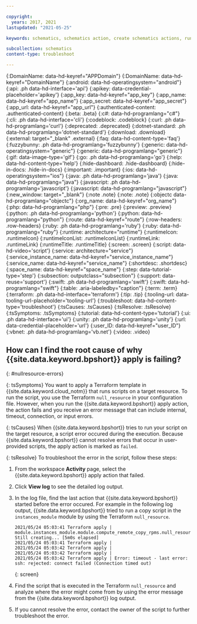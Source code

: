 ```yaml
---

copyright:
  years: 2017, 2021
lastupdated: "2021-05-25"

keywords: schematics, schematics action, create schematics actions, run ansible playbooks, delete schematics action, 

subcollection: schematics
content-type: troubleshoot

---
```


{:DomainName: data-hd-keyref="APPDomain"}
{:DomainName: data-hd-keyref="DomainName"}
{:android: data-hd-operatingsystem="android"}
{:api: .ph data-hd-interface='api'}
{:apikey: data-credential-placeholder='apikey'}
{:app_key: data-hd-keyref="app_key"}
{:app_name: data-hd-keyref="app_name"}
{:app_secret: data-hd-keyref="app_secret"}
{:app_url: data-hd-keyref="app_url"}
{:authenticated-content: .authenticated-content}
{:beta: .beta}
{:c#: data-hd-programlang="c#"}
{:cli: .ph data-hd-interface='cli'}
{:codeblock: .codeblock}
{:curl: .ph data-hd-programlang='curl'}
{:deprecated: .deprecated}
{:dotnet-standard: .ph data-hd-programlang='dotnet-standard'}
{:download: .download}
{:external: target="_blank" .external}
{:faq: data-hd-content-type='faq'}
{:fuzzybunny: .ph data-hd-programlang='fuzzybunny'}
{:generic: data-hd-operatingsystem="generic"}
{:generic: data-hd-programlang="generic"}
{:gif: data-image-type='gif'}
{:go: .ph data-hd-programlang='go'}
{:help: data-hd-content-type='help'}
{:hide-dashboard: .hide-dashboard}
{:hide-in-docs: .hide-in-docs}
{:important: .important}
{:ios: data-hd-operatingsystem="ios"}
{:java: .ph data-hd-programlang='java'}
{:java: data-hd-programlang="java"}
{:javascript: .ph data-hd-programlang='javascript'}
{:javascript: data-hd-programlang="javascript"}
{:new_window: target="_blank"}
{:note .note}
{:note: .note}
{:objectc data-hd-programlang="objectc"}
{:org_name: data-hd-keyref="org_name"}
{:php: data-hd-programlang="php"}
{:pre: .pre}
{:preview: .preview}
{:python: .ph data-hd-programlang='python'}
{:python: data-hd-programlang="python"}
{:route: data-hd-keyref="route"}
{:row-headers: .row-headers}
{:ruby: .ph data-hd-programlang='ruby'}
{:ruby: data-hd-programlang="ruby"}
{:runtime: architecture="runtime"}
{:runtimeIcon: .runtimeIcon}
{:runtimeIconList: .runtimeIconList}
{:runtimeLink: .runtimeLink}
{:runtimeTitle: .runtimeTitle}
{:screen: .screen}
{:script: data-hd-video='script'}
{:service: architecture="service"}
{:service_instance_name: data-hd-keyref="service_instance_name"}
{:service_name: data-hd-keyref="service_name"}
{:shortdesc: .shortdesc}
{:space_name: data-hd-keyref="space_name"}
{:step: data-tutorial-type='step'}
{:subsection: outputclass="subsection"}
{:support: data-reuse='support'}
{:swift: .ph data-hd-programlang='swift'}
{:swift: data-hd-programlang="swift"}
{:table: .aria-labeledby="caption"}
{:term: .term}
{:terraform: .ph data-hd-interface='terraform'}
{:tip: .tip}
{:tooling-url: data-tooling-url-placeholder='tooling-url'}
{:troubleshoot: data-hd-content-type='troubleshoot'}
{:tsCauses: .tsCauses}
{:tsResolve: .tsResolve}
{:tsSymptoms: .tsSymptoms}
{:tutorial: data-hd-content-type='tutorial'}
{:ui: .ph data-hd-interface='ui'}
{:unity: .ph data-hd-programlang='unity'}
{:url: data-credential-placeholder='url'}
{:user_ID: data-hd-keyref="user_ID"}
{:vbnet: .ph data-hd-programlang='vb.net'}
{:video: .video}



## How can I find the root cause of why {{site.data.keyword.bpshort}} apply is failing?
{: #nullresource-errors}
   
{: tsSymptoms}
You want to apply a Terraform template in {{site.data.keyword.cloud_notm}} that runs scripts on a target resource. To run the script, you use the Terraform `null_resource` in your configuration file. However, when you run the {{site.data.keyword.bpshort}} apply action, the action fails and you receive an error message that can include internal, timeout, connection, or input errors. 

{: tsCauses}
When {{site.data.keyword.bpshort}} tries to run your script on the target resource, a script error occured during the execution. Because {{site.data.keyword.bpshort}} cannot resolve errors that occur in user-provided scripts, the apply action is marked as `failed`. 

{: tsResolve}
To troubleshoot the error in the script, follow these steps: 

1. From the workspace **Activity** page, select the {{site.data.keyword.bpshort}} apply action that failed.
2. Click **View log** to see the detailed log output. 
3. In the log file, find the last action that {{site.data.keyword.bpshort}} started before the error occured. For example in the following log output, {{site.data.keyword.bpshort}} tried to run a copy script in the `instances_module` module by using the Terraform `null_resource`.
   ```
   2021/05/24 05:03:41 Terraform apply | module.instances_module.module.compute_remote_copy_rpms.null_resource.remote_copy[0]: Still creating... [5m0s elapsed]
   2021/05/24 05:03:41 Terraform apply | 
   2021/05/24 05:03:42 Terraform apply | 
   2021/05/24 05:03:42 Terraform apply | 
   2021/05/24 05:03:42 Terraform apply | Error: timeout - last error: ssh: rejected: connect failed (Connection timed out)
   ```
   {: screen}
  
4. Find the script that is executed in the Terraform `null_resource` and analyze where the error might come from by using the error message from the {{site.data.keyword.bpshort}} log output. 
5. If you cannot resolve the error, contact the owner of the script to further troubleshoot the error. 

